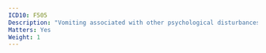 ```yaml
---
ICD10: F505
Description: "Vomiting associated with other psychological disturbances"
Matters: Yes
Weight: 1
---
```

